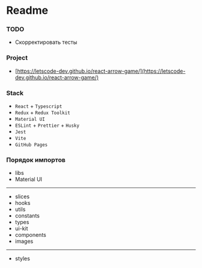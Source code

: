 # Readme

### TODO

- Скорректировать тесты

### Project

- [https://letscode-dev.github.io/react-arrow-game/](https://letscode-dev.github.io/react-arrow-game/)

### Stack

- `React` + `Typescript`
- `Redux` + `Redux Toolkit`
- `Material UI`
- `ESLint` + `Prettier` + `Husky`
- `Jest`
- `Vite`
- `GitHub Pages`

### Порядок импортов

- libs
- Material UI

---

- slices
- hooks
- utils
- constants
- types
- ui-kit
- components
- images

---

- styles
